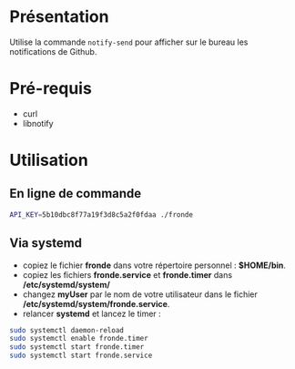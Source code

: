 # Présentation

Utilise la commande `notify-send` pour afficher sur le bureau les notifications de Github.

# Pré-requis

  * curl
  * libnotify

# Utilisation

## En ligne de commande

```bash
API_KEY=5b10dbc8f77a19f3d8c5a2f0fdaa ./fronde
```

## Via systemd

  * copiez le fichier **fronde** dans votre répertoire personnel&nbsp;: **$HOME/bin**.
  * copiez les fichiers **fronde.service** et **fronde.timer** dans **/etc/systemd/system/**
  * changez **myUser** par le nom de votre utilisateur dans le fichier **/etc/systemd/system/fronde.service**.
  * relancer **systemd** et lancez le timer&nbsp;:
```bash
sudo systemctl daemon-reload
sudo systemctl enable fronde.timer
sudo systemctl start fronde.timer
sudo systemctl start fronde.service
```

